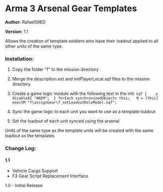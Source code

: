 # Arma 3 Arsenal Gear Templates

**Author:** 	Rafael09ED

**Version:**	1.1

Allows the creation of template soldiers who have their loadout applied to all other units of the same type.

### Installation:

1. Copy the folder "f" to the mission directory
2. Merge the description.ext and initPlayerLocal.sqf files to the mission directory
3. Create a game logic module with the following text in the init:
`sqf
	{   _x disableAI "ANIM";  } forEach synchronizedObjects this;  
	0 = [this] execVM "f\assignGear\f_setLoadoutRoleModel.sqf";
`

4. Sync the game logic to each unit you want to use as a template loadout
5. Set the loadout of each unit synced using the arsenal

Units of the same type as the template units will be created with the same loadout as the templates

### Change Log:

#### 1.1
- Vehicle Cargo Support
- F3 Gear Script Replacement Interface
    
1.0 - Initial Release
